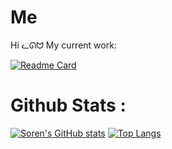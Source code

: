 # Me
Hi ᓚᘏᗢ
My current work:  

[![Readme Card](https://github-readme-stats.vercel.app/api/pin/?username=Noxcaedibux&repo=UptoboxApi_CSharp&theme=dracula)](https://github.com/anuraghazra/github-readme-stats)



# Github Stats :

[![Soren's GitHub stats](https://github-readme-stats.vercel.app/api?username=Noxcaedibux&show_icons=true&count_private=true&theme=dracula)](https://github.com/anuraghazra/github-readme-stats)
[![Top Langs](https://github-readme-stats.vercel.app/api/top-langs/?username=Noxcaedibux&layout=compact&count_private=true&show_icons=true&theme=dracula)](https://github.com/anuraghazra/github-readme-stats)

<!--
**Noxcaedibux/Noxcaedibux** is a ✨ _special_ ✨ repository because its `README.md` (this file) appears on your GitHub profile.

Here are some ideas to get you started:

- 🔭 I’m currently working on ...
- 🌱 I’m currently learning ...
- 👯 I’m looking to collaborate on ...
- 🤔 I’m looking for help with ...
- 💬 Ask me about ...
- 📫 How to reach me: ...
- 😄 Pronouns: ...
- ⚡ Fun fact: ...
-->
